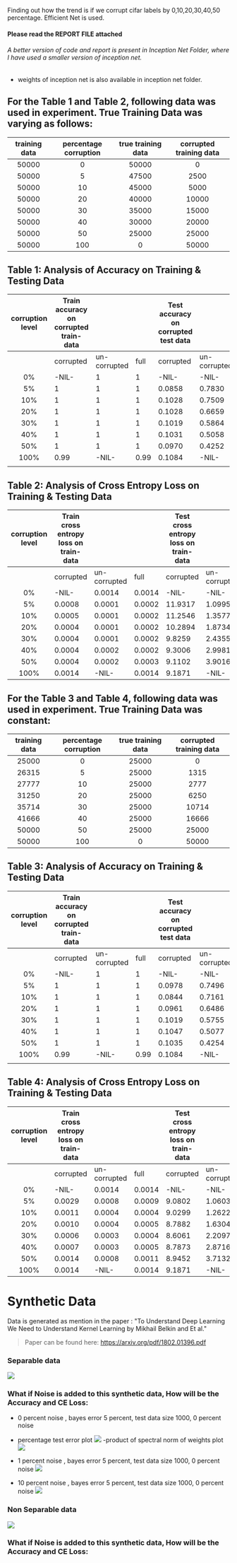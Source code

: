 Finding out how the trend is if we corrupt cifar labels by 0,10,20,30,40,50 percentage.
Efficient Net is used.

#### Please read the REPORT FILE attached


###### A better version of code and report is present in Inception Net Folder, where I have used a smaller version of inception net.

  - weights of inception net is also available in inception net folder.
  
## For the Table 1 and Table 2, following data was used in experiment. True Training Data was varying as follows:

| training data | percentage corruption | true training data | corrupted training data |
|:-------------:|:---------------------:|:------------------:|:-----------------------:|
|50000          |0                      |50000               |0                        |
|50000          |5                      |47500               |2500                     |
|50000          |10                     |45000               |5000                     |
|50000          |20                     |40000               |10000                    |
|50000          |30                     |35000               |15000                    |
|50000          |40                     |30000               |20000                    |
|50000          |50                     |25000               |25000                    |
|50000          |100                    |0                   |50000                    |

## Table 1: Analysis of Accuracy on Training & Testing Data

| corruption level                                          | Train accuracy on corrupted train-data |               |        | Test accuracy on corrupted test data  |              |        | Test accuracy on true data |
|:---------------------------------------------------------:|----------------------------------------|---------------|--------|---------------------------------------|--------------|--------|----------------------------|
|                                                           | corrupted                              | un-corrupted  | full   | corrupted                             | un-corrupted | full   |                            |
| 0%                                                        | -NIL-                                  | 1             | 1      | -NIL-                                 | -NIL-        | -NIL-  | 0.83                       |
| 5%                                                        | 1                                      | 1             | 1      | 0.0858                                | 0.7830       | 0.7481 | 0.78                       |
| 10%                                                       | 1                                      | 1             | 1      | 0.1028                                | 0.7509       | 0.6841 | 0.75                       |
| 20%                                                       | 1                                      | 1             | 1      | 0.1028                                | 0.6659       | 0.5505 | 0.66                       |
| 30%                                                       | 1                                      | 1             | 1      | 0.1019                                | 0.5864       | 0.4405 | 0.58                       |
| 40%                                                       | 1                                      | 1             | 1      | 0.1031                                | 0.5058       | 0.3462 | 0.50                       |
| 50%                                                       | 1                                      | 1             | 1      | 0.0970                                | 0.4252       | 0.2625 | 0.42                       |
| 100%                                                      | 0.99                                   | -NIL-         | 0.99   | 0.1084                                | -NIL-        | 0.1084 | 010                        |
|                                                           |                                        |               |        |                                       |              |        |                            |

## Table 2: Analysis of Cross Entropy Loss on Training & Testing Data

| corruption level                                          | Train cross entropy loss on train-data |               |        | Test cross entropy loss on train-data |              |        | Test CE loss on true data  |
|:---------------------------------------------------------:|----------------------------------------|---------------|--------|---------------------------------------|--------------|--------|----------------------------|
|                                                           | corrupted                              | un-corrupted  | full   | corrupted                             | un-corrupted | full   |                            |
| 0%                                                        | -NIL-                                  | 0.0014        | 0.0014 | -NIL-                                 | -NIL-        | -NIL-  | 0.7550                     |
| 5%                                                        | 0.0008                                 | 0.0001        | 0.0002 | 11.9317                               | 1.0995       | 1.6422 | 1.1018                     |
| 10%                                                       | 0.0005                                 | 0.0001        | 0.0002 | 11.2546                               | 1.3577       | 2.3781 | 1.3478                     |
| 20%                                                       | 0.0004                                 | 0.0001        | 0.0002 | 10.2894                               | 1.8734       | 3.5995 | 1.8783                     |
| 30%                                                       | 0.0004                                 | 0.0001        | 0.0002 | 9.8259                                | 2.4355       | 4.6615 | 2.4304                     |
| 40%                                                       | 0.0004                                 | 0.0002        | 0.0002 | 9.3006                                | 2.9981       | 5.4971 | 3.0478                     |
| 50%                                                       | 0.0004                                 | 0.0002        | 0.0003 | 9.1102                                | 3.9016       | 6.4840 | 3.9291                     |
| 100%                                                      | 0.0014                                 | -NIL-         | 0.0014 | 9.1871                                | -NIL-        | 9.1871 |                            |

## For the Table 3 and Table 4, following data was used in experiment. True Training Data was constant:

| training data | percentage corruption | true training data | corrupted training data |
|:-------------:|:---------------------:|:------------------:|:-----------------------:|
|25000          |0                      |25000               |0                        |
|26315          |5                      |25000               |1315                     |
|27777          |10                     |25000               |2777                     |
|31250          |20                     |25000               |6250                     |
|35714          |30                     |25000               |10714                    |
|41666          |40                     |25000               |16666                    |
|50000          |50                     |25000               |25000                    |
|50000          |100                    |0                   |50000                    |

## Table 3: Analysis of Accuracy on Training & Testing Data

| corruption level                                          | Train accuracy on corrupted train-data |               |        | Test accuracy on corrupted test data  |              |        | Test accuracy on true data |
|:---------------------------------------------------------:|----------------------------------------|---------------|--------|---------------------------------------|--------------|--------|----------------------------|
|                                                           | corrupted                              | un-corrupted  | full   | corrupted                             | un-corrupted | full   |                            |
| 0%                                                        | -NIL-                                  | 1             | 1      | -NIL-                                 | -NIL-        | -NIL-  | 0.83                       |
| 5%                                                        | 1                                      | 1             | 1      | 0.0978                                | 0.7496       | 0.717  | 0.75                       |
| 10%                                                       | 1                                      | 1             | 1      | 0.0844                                | 0.7161       | 0.651  | 0.71                       |
| 20%                                                       | 1                                      | 1             | 1      | 0.0961                                | 0.6486       | 0.5353 | 0.64                       |
| 30%                                                       | 1                                      | 1             | 1      | 0.1019                                | 0.5755       | 0.4329 | 0.57                       |
| 40%                                                       | 1                                      | 1             | 1      | 0.1047                                | 0.5077       | 0.3479 | 0.50                       |
| 50%                                                       | 1                                      | 1             | 1      | 0.1035                                | 0.4254       | 0.2658 | 0.42                       |
| 100%                                                      | 0.99                                   | -NIL-         | 0.99   | 0.1084                                | -NIL-        | 0.1084 | 010                        |
|                                                           |                                        |               |        |                                       |              |        |                            |

## Table 4: Analysis of Cross Entropy Loss on Training & Testing Data

| corruption level                                          | Train cross entropy loss on train-data |               |        | Test cross entropy loss on train-data |              |        | Test CE loss on true data  |
|:---------------------------------------------------------:|----------------------------------------|---------------|--------|---------------------------------------|--------------|--------|----------------------------|
|                                                           | corrupted                              | un-corrupted  | full   | corrupted                             | un-corrupted | full   |                            |
| 0%                                                        | -NIL-                                  | 0.0014        | 0.0014 | -NIL-                                 | -NIL-        | -NIL-  | 0.7550                     |
| 5%                                                        | 0.0029                                 | 0.0008        | 0.0009 | 9.0802                                | 1.0603       | 1.4621 | 1.0695                     |
| 10%                                                       | 0.0011                                 | 0.0004        | 0.0004 | 9.0299                                | 1.2622       | 2.0631 | 1.2633                     |
| 20%                                                       | 0.0010                                 | 0.0004        | 0.0005 | 8.7882                                | 1.6304       | 3.0984 | 1.6466                     |
| 30%                                                       | 0.0006                                 | 0.0003        | 0.0004 | 8.6061                                | 2.2097       | 4.1363 | 2.2062                     |
| 40%                                                       | 0.0007                                 | 0.0003        | 0.0005 | 8.7873                                | 2.8716       | 5.2171 | 2.8760                     |
| 50%                                                       | 0.0014                                 | 0.0008        | 0.0011 | 8.9452                                | 3.7132       | 6.3072 | 3.7541                     |
| 100%                                                      | 0.0014                                 | -NIL-         | 0.0014 | 9.1871                                | -NIL-        | 9.1871 |                            |

# Synthetic Data
Data is generated as mention in the paper : "To Understand Deep Learning We Need to Understand Kernel Learning by Mikhail Belkin and Et al."
> Paper can be found here: https://arxiv.org/pdf/1802.01396.pdf
### Separable data
![](./plots_and_images/exp1_plot0.png)
### What if Noise is added to this synthetic data, How will be the Accuracy and CE Loss:
  - 0 percent noise , bayes error 5 percent, test data size 1000, 0 percent noise
  - percentage test error plot
![](./PLOTS/0noise_.png)
-product of spectral norm of weights plot
![](./PLOTS/norm_0.png)
 - 1 percent noise , bayes error 5 percent, test data size 1000, 0 percent noise
![](./PLOTS/1noise_.png)

 - 10 percent noise , bayes error 5 percent, test data size 1000, 0 percent noise
![](./PLOTS/10noise_.png)


 ### Non Separable data
![](./plots_and_images/exp2_plot0.png)
### What if Noise is added to this synthetic data, How will be the Accuracy and CE Loss:


 
